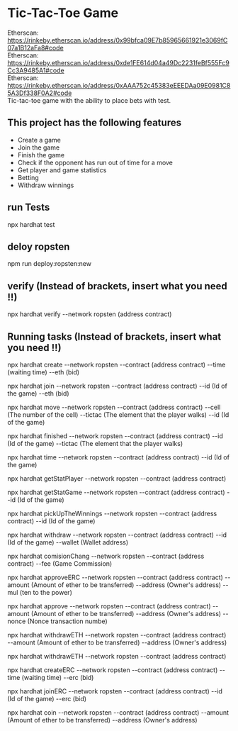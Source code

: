 # Tic-Tac-Toe Game

Etherscan: https://rinkeby.etherscan.io/address/0x99bfca09E7b85965661921e3069fC07a1B12aFa8#code                                                                         
Etherscan: https://rinkeby.etherscan.io/address/0xde1FE614d04a49Dc2231feBf555Fc9Cc3A9485A1#code                                                                         
Etherscan: https://rinkeby.etherscan.io/address/0xAAA752c45383eEEEDAa09E0981C85A3Df338F0A2#code                                                                         
Tic-tac-toe game with the ability to place bets with test.

## This project has the following features

- Create a game
- Join the game
- Finish the game
- Check if the opponent has run out of time for a move
- Get player and game statistics
- Betting
- Withdraw winnings

## run Tests

npx hardhat test

## deloy ropsten

npm run deploy:ropsten:new

## verify (Instead of brackets, insert what you need !!)

npx hardhat verify --network ropsten (address contract)

## Running tasks (Instead of brackets, insert what you need !!)

npx hardhat create --network ropsten --contract (address contract) --time (waiting time) --eth (bid)

npx hardhat join --network ropsten --contract (address contract) --id (Id of the game) --eth (bid)

npx hardhat move --network ropsten --contract (address contract) --cell (The number of the cell) --tictac (The element that the player walks) --id (Id of the game)

npx hardhat finished --network ropsten --contract (address contract) --id (Id of the game) --tictac (The element that the player walks)

npx hardhat time --network ropsten --contract (address contract) --id (Id of the game)

npx hardhat getStatPlayer --network ropsten --contract (address contract)

npx hardhat getStatGame --network ropsten --contract (address contract) --id (Id of the game)

npx hardhat pickUpTheWinnings --network ropsten --contract (address contract) --id (Id of the game)

npx hardhat withdraw --network ropsten --contract (address contract) --id (Id of the game) --wallet (Wallet address)

npx hardhat comisionChang --network ropsten --contract (address contract) --fee (Game Commission)

npx hardhat approveERC --network ropsten --contract (address contract) --amount (Amount of ether to be transferred) --address (Owner's address) --mul (ten to the power)

npx hardhat approve --network ropsten --contract (address contract) --amount (Amount of ether to be transferred) --address (Owner's address) --nonce (Nonce transaction numbe)

npx hardhat withdrawETH --network ropsten --contract (address contract) --amount (Amount of ether to be transferred) --address (Owner's address)

npx hardhat withdrawETH --network ropsten --contract (address contract)


npx hardhat createERC --network ropsten --contract (address contract) --time (waiting time) --erc (bid)

npx hardhat joinERC --network ropsten --contract (address contract) --id (Id of the game) --erc (bid)

npx hardhat coin --network ropsten --contract (address contract) --amount (Amount of ether to be transferred) --address (Owner's address)
